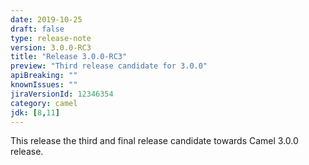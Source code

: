 ```yaml
---
date: 2019-10-25
draft: false
type: release-note
version: 3.0.0-RC3
title: "Release 3.0.0-RC3"
preview: "Third release candidate for 3.0.0"
apiBreaking: ""
knownIssues: ""
jiraVersionId: 12346354
category: camel
jdk: [8,11]
---
```


This release the third and final release candidate towards Camel 3.0.0 release.
